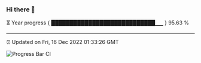 ### Hi there 👋

⏳ Year progress { ████████████████████████████▁▁ } 95.63 %

---

⏰ Updated on Fri, 16 Dec 2022 01:33:26 GMT

![Progress Bar CI](https://github.com/ZhaoGui/ZhaoGui/workflows/Progress%20Bar%20CI/badge.svg)
